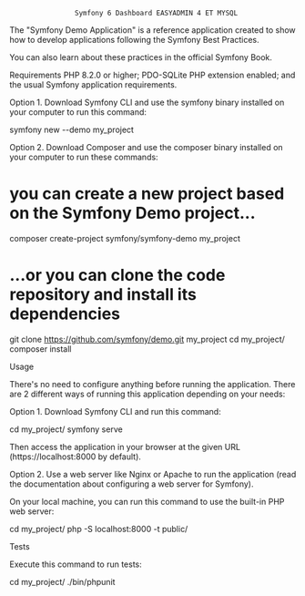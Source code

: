                         
                    Symfony 6 Dashboard EASYADMIN 4 ET MYSQL

The "Symfony Demo Application" is a reference application created to show how to develop applications following the Symfony Best Practices.

You can also learn about these practices in the official Symfony Book.

Requirements
PHP 8.2.0 or higher;
PDO-SQLite PHP extension enabled;
and the usual Symfony application requirements.

Option 1. Download Symfony CLI and use the symfony binary installed on your computer to run this command:

symfony new --demo my_project

Option 2. Download Composer and use the composer binary installed on your computer to run these commands:

# you can create a new project based on the Symfony Demo project...
composer create-project symfony/symfony-demo my_project

# ...or you can clone the code repository and install its dependencies
git clone https://github.com/symfony/demo.git my_project
cd my_project/
composer install

Usage

There's no need to configure anything before running the application. There are 2 different ways of running this application depending on your needs:

Option 1. Download Symfony CLI and run this command:

cd my_project/
symfony serve

Then access the application in your browser at the given URL (https://localhost:8000 by default).

Option 2. Use a web server like Nginx or Apache to run the application (read the documentation about configuring a web server for Symfony).

On your local machine, you can run this command to use the built-in PHP web server:

cd my_project/
php -S localhost:8000 -t public/

Tests

Execute this command to run tests:

cd my_project/
./bin/phpunit

